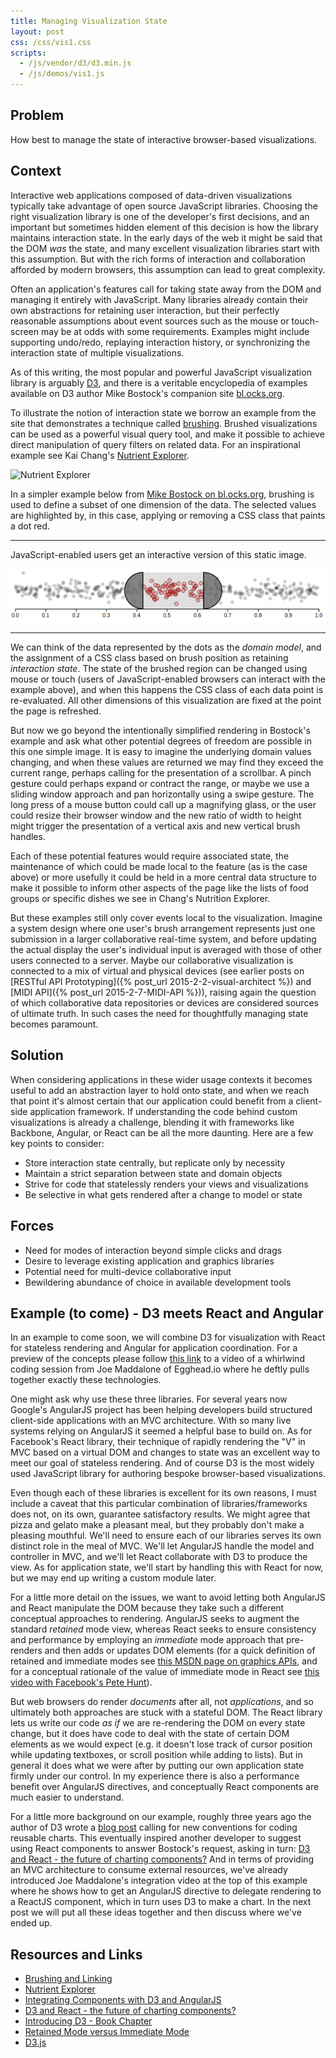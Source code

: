 ```yaml
---
title: Managing Visualization State
layout: post
css: /css/vis1.css
scripts:
  - /js/vendor/d3/d3.min.js
  - /js/demos/vis1.js
---
```


## Problem

How best to manage the state of interactive browser-based visualizations.

## Context

Interactive web applications composed of data-driven visualizations typically take advantage of open source JavaScript libraries. Choosing the right visualization library is one of the developer's first decisions, and an important but sometimes hidden element of this decision is how the library maintains interaction state. In the early days of the web it might be said that the DOM *was* the state, and many excellent visualization libraries start with this assumption. But with the rich forms of interaction and collaboration afforded by modern browsers, this assumption can lead to great complexity.

Often an application's features call for taking state away from the DOM and managing it entirely with JavaScript. Many libraries already contain their own abstractions for retaining user interaction, but their perfectly reasonable assumptions about event sources such as the mouse or touch-screen may be at odds with some requirements. Examples might include supporting undo/redo, replaying interaction history, or synchronizing the interaction state of multiple visualizations.

As of this writing, the most popular and powerful JavaScript visualization library is arguably [D3](http://d3js.org/), and there is a veritable encyclopedia of examples available on D3 author Mike Bostock's companion site [bl.ocks.org](http://bl.ocks.org/mbostock).

To illustrate the notion of interaction state we borrow an example from the site that demonstrates a technique called <a href="http://www.infovis-wiki.net/index.php?title=Linking_and_Brushing" target="_">brushing</a>. Brushed visualizations can be used as a powerful visual query tool, and make it possible to achieve direct manipulation of query filters on related data. For an inspirational example see Kai Chang's <a href="http://bl.ocks.org/syntagmatic/3150059" target="_">Nutrient Explorer</a>.

![Nutrient Explorer]({{site.url}}/img/nutrient_explorer.png)

In a simpler example below from <a href="http://bl.ocks.org/mbostock/6498000" target="_">Mike Bostock on bl.ocks.org</a>, brushing is used to define a subset of one dimension of the data. The selected values are highlighted by, in this case, applying or removing a CSS class that paints a dot red.

<div id="vis1">
  <noscript>
    <hr>
    <p>JavaScript-enabled users get an interactive version of this static image.</p>
    <img src="/img/vis1.png" alt="D3 Brush Example">
    <hr>
  </noscript>
</div>

We can think of the data represented by the dots as the *domain model*, and the assignment of a CSS class based on brush position as retaining *interaction state*. The state of the brushed region can be changed using mouse or touch (users of JavaScript-enabled browsers can interact with the example above), and when this happens the CSS class of each data point is re-evaluated. All other dimensions of this visualization are fixed at the point the page is refreshed.

But now we go beyond the intentionally simplified rendering in Bostock's example and ask what other potential degrees of freedom are possible in this one simple image. It is easy to imagine the underlying domain values changing, and when these values are returned we may find they exceed the current range, perhaps calling for the presentation of a scrollbar. A pinch gesture could perhaps expand or contract the range, or maybe we use a sliding window approach and pan horizontally using a swipe gesture. The long press of a mouse button could call up a magnifying glass, or the user could resize their browser window and the new ratio of width to height might trigger the presentation of a vertical axis and new vertical brush handles.

Each of these potential features would require associated state, the maintenance of which could be made local to the feature (as is the case above) or more usefully it could be held in a more central data structure to make it possible to inform other aspects of the page like the lists of food groups or specific dishes we see in Chang's Nutrition Explorer.

But these examples still only cover events local to the visualization. Imagine a system design where one user's brush arrangement represents just one submission in a larger collaborative real-time system, and before updating the actual display the user's individual input is averaged with those of other users connected to a server. Maybe our collaborative visualization is connected to a mix of virtual and physical devices (see earlier posts on [RESTful API Prototyping]({% post_url 2015-2-2-visual-architect %}) and [MIDI API]({% post_url 2015-2-7-MIDI-API %})), raising again the question of which collaborative data repositories or devices are considered sources of ultimate truth. In such cases the need for thoughtfully managing state becomes paramount.

## Solution

When considering applications in these wider usage contexts it becomes useful to add an abstraction layer to hold onto state, and when we reach that point it's almost certain that our application could benefit from a client-side application framework. If understanding the code behind custom visualizations is already a challenge, blending it with frameworks like Backbone, Angular, or React can be all the more daunting. Here are a few key points to consider:

* Store interaction state centrally, but replicate only by necessity
* Maintain a strict separation between state and domain objects
* Strive for code that statelessly renders your views and visualizations
* Be selective in what gets rendered after a change to model or state

## Forces

* Need for modes of interaction beyond simple clicks and drags
* Desire to leverage existing application and graphics libraries
* Potential need for multi-device collaborative input
* Bewildering abundance of choice in available development tools

## Example (to come) - D3 meets React and Angular

In an example to come soon, we will combine D3 for visualization with React for stateless rendering and Angular for application coordination. For a preview of the concepts please follow [this link](https://egghead.io/lessons/integrating-components-with-d3-and-angularjs) to a video of a whirlwind coding session from Joe Maddalone of Egghead.io where he deftly pulls together exactly these technologies.

One might ask why use these three libraries. For several years now Google's AngularJS project has been helping developers build structured client-side applications with an MVC architecture. With so many live systems relying on AngularJS it seemed a helpful base to build on. As for Facebook's React library, their technique of rapidly rendering the "V" in MVC based on a virtual DOM and changes to state was an excellent way to meet our goal of stateless rendering. And of course D3 is the most widely used JavaScript library for authoring bespoke browser-based visualizations.

Even though each of these libraries is excellent for its own reasons, I must include a caveat that this particular combination of libraries/frameworks does not, on its own, guarantee satisfactory results. We might agree that pizza and gelato make a pleasant meal, but they probably don't make a pleasing mouthful. We'll need to ensure each of our libraries serves its own distinct role in the meal of MVC. We'll let AngularJS handle the model and controller in MVC, and we'll let React collaborate with D3 to produce the view. As for application state, we'll start by handling this with React for now, but we may end up writing a custom module later.

For a little more detail on the issues, we want to avoid letting both AngularJS and React manipulate the DOM because they take such a different conceptual approaches to rendering. AngularJS seeks to augment the standard *retained* mode view, whereas React seeks to ensure consistency and performance by employing an *immediate* mode approach that pre-renders and then adds or updates DOM elements (for a quick definition of retained and immediate modes see <a href="https://msdn.microsoft.com/en-us/library/windows/desktop/ff684178(v=vs.85).aspx" target="_">this MSDN page on graphics APIs</a>, and for a conceptual rationale of the value of immediate mode in React see <a href="http://vimeo.com/108801879" target="_">this video with Facebook's Pete Hunt</a>).

But web browsers do render *documents* after all, not *applications*, and so ultimately both approaches are stuck with a stateful DOM. The React library lets us write our code *as if* we are re-rendering the DOM on every state change, but it does have code to deal with the state of certain DOM elements as we would expect (e.g. it doesn't lose track of cursor position while updating textboxes, or scroll position while adding to lists). But in general it does what we were after by putting our own application state firmly under our control. In my experience there is also a performance benefit over AngularJS directives, and conceptually React components are much easier to understand.

For a little more background on our example, roughly three years ago the author of D3 wrote a [blog post](http://bost.ocks.org/mike/chart/) calling for new conventions for coding reusable charts. This eventually inspired another developer to suggest using React components to answer Bostock's request, asking in turn: [D3 and React - the future of charting components?](http://10consulting.com/2014/02/19/d3-plus-reactjs-for-charting/) And in terms of providing an MVC architecture to consume external resources, we've already introduced Joe Maddalone's integration video at the top of this example where he shows how to get an AngularJS directive to delegate rendering to a ReactJS component, which in turn uses D3 to make a chart. In the next post we will put all these ideas together and then discuss where we've ended up.

<!---
Discuss the need to understand the value of visualization lifecycle and *Immediate* vs *Retained* Mode rendering.
Honourable mention: The Guardian's [Ractive.js](http://www.ractivejs.org/) library.
-->

## <a name="Resources"></a>Resources and Links

* [Brushing and Linking](http://www.infovis-wiki.net/index.php?title=Linking_and_Brushing)
* [Nutrient Explorer](http://bl.ocks.org/syntagmatic/3150059)
* [Integrating Components with D3 and AngularJS](https://egghead.io/lessons/integrating-components-with-d3-and-angularjs)
* [D3 and React - the future of charting components?](http://10consulting.com/2014/02/19/d3-plus-reactjs-for-charting/)
* [Introducing D3 - Book Chapter](http://chimera.labs.oreilly.com/books/1230000000345/ch02.html)
* [Retained Mode versus Immediate Mode](https://msdn.microsoft.com/en-us/library/windows/desktop/ff684178(v=vs.85).aspx)
* [D3.js](http://d3js.org/)

<!---
* [Ractive.js](http://www.ractivejs.org/)
* [Crossfilter](http://square.github.io/crossfilter/)
-->

